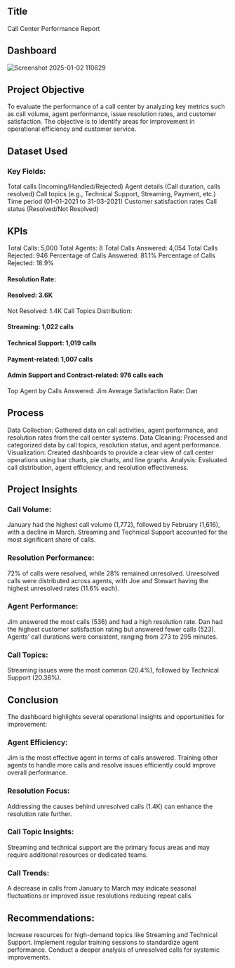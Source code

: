 
## Title
Call Center Performance Report

## Dashboard
![Screenshot 2025-01-02 110629](https://github.com/user-attachments/assets/dff6c769-94f8-4181-993f-53adec6ab483)



## Project Objective
To evaluate the performance of a call center by analyzing key metrics such as call volume, agent performance, issue resolution rates, and customer satisfaction. The objective is to identify areas for improvement in operational efficiency and customer service.

## Dataset Used
### Key Fields:
Total calls (Incoming/Handled/Rejected)
Agent details (Call duration, calls resolved)
Call topics (e.g., Technical Support, Streaming, Payment, etc.)
Time period (01-01-2021 to 31-03-2021)
Customer satisfaction rates
Call status (Resolved/Not Resolved)

## KPIs
Total Calls: 5,000
Total Agents: 8
Total Calls Answered: 4,054
Total Calls Rejected: 946
Percentage of Calls Answered: 81.1%
Percentage of Calls Rejected: 18.9%
#### Resolution Rate:
#### Resolved: 3.6K
Not Resolved: 1.4K
Call Topics Distribution:
#### Streaming: 1,022 calls
#### Technical Support: 1,019 calls
#### Payment-related: 1,007 calls
#### Admin Support and Contract-related: 976 calls each
Top Agent by Calls Answered: Jim
Average Satisfaction Rate: Dan

## Process
Data Collection: Gathered data on call activities, agent performance, and resolution rates from the call center systems.
Data Cleaning: Processed and categorized data by call topics, resolution status, and agent performance.
Visualization: Created dashboards to provide a clear view of call center operations using bar charts, pie charts, and line graphs.
Analysis: Evaluated call distribution, agent efficiency, and resolution effectiveness.

## Project Insights

### Call Volume:

January had the highest call volume (1,772), followed by February (1,616), with a decline in March.
Streaming and Technical Support accounted for the most significant share of calls.

### Resolution Performance:

72% of calls were resolved, while 28% remained unresolved.
Unresolved calls were distributed across agents, with Joe and Stewart having the highest unresolved rates (11.6% each).

### Agent Performance:

Jim answered the most calls (536) and had a high resolution rate.
Dan had the highest customer satisfaction rating but answered fewer calls (523).
Agents’ call durations were consistent, ranging from 273 to 295 minutes.

### Call Topics:

Streaming issues were the most common (20.4%), followed by Technical Support (20.38%).

## Conclusion
The dashboard highlights several operational insights and opportunities for improvement:

### Agent Efficiency:
Jim is the most effective agent in terms of calls answered.
Training other agents to handle more calls and resolve issues efficiently could improve overall performance.

### Resolution Focus:
Addressing the causes behind unresolved calls (1.4K) can enhance the resolution rate further.

### Call Topic Insights:
Streaming and technical support are the primary focus areas and may require additional resources or dedicated teams.

### Call Trends:
A decrease in calls from January to March may indicate seasonal fluctuations or improved issue resolutions reducing repeat calls.

## Recommendations:

Increase resources for high-demand topics like Streaming and Technical Support.
Implement regular training sessions to standardize agent performance.
Conduct a deeper analysis of unresolved calls for systemic improvements.
